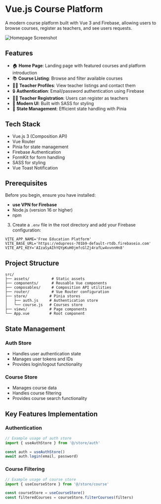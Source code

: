 # Vue.js Course Platform

A modern course platform built with Vue 3 and Firebase, allowing users to browse courses, register as teachers, and see
users requests.

![Homepage Screenshot](./public/assets/images/screenshot.png)

## Features

- 🏠 **Home Page**: Landing page with featured courses and platform introduction
- 📚 **Course Listing**: Browse and filter available courses
- 👨‍🏫 **Teacher Profiles**: View teacher listings and contact them
- 🔒 **Authentication**: Email/password authentication using Firebase
- 👩‍🎓 **Teacher Registration**: Users can register as teachers
- 🎨 **Modern UI**: Built with SASS for styling
- 🔄 **State Management**: Efficient state handling with Pinia

## Tech Stack

- Vue.js 3 (Composition API)
- Vue Router
- Pinia for state management
- Firebase Authentication
- FormKit for form handling
- SASS for styling
- Vue Toast Notification

## Prerequisites

Before you begin, ensure you have installed:

- **use VPN for Firebase**
- Node.js (version 16 or higher)
- npm


3. Create a `.env` file in the root directory and add your Firebase configuration:

```env
VITE_APP_NAME='Free Education Platform'
VITE_BASE_URL='https://edupress-701b9-default-rtdb.firebaseio.com'
VITE_API_KEY='AIzaSyAIhYQYpKuH0jmfcGlZj4rafLw4vvnnHn8'
```

## Project Structure

```
src/
├── assets/          # Static assets
├── components/      # Reusable Vue components
├── composables/     # Composition API utilities
├── router/          # Vue Router configuration
├── store/          # Pinia stores
│   ├── auth.js     # Authentication store
│   └── course.js   # Courses store
├── views/          # Page components
└── App.vue         # Root component
```

## State Management

### Auth Store

- Handles user authentication state
- Manages user tokens and IDs
- Provides login/logout functionality

### Course Store

- Manages course data
- Handles course filtering
- Provides course search functionality

## Key Features Implementation

### Authentication

```javascript
// Example usage of auth store
import { useAuthStore } from '@/store/auth'

const auth = useAuthStore()
await auth.login(email, password)
```

### Course Filtering

```javascript
// Example usage of course store
import { useCourseStore } from '@/store/course'

const courseStore = useCourseStore()
const filteredCourses = courseStore.filterCourses(filters)
```

